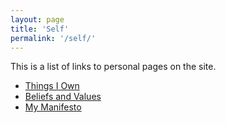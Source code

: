 ```yaml
---
layout: page
title: 'Self'
permalink: '/self/'
---
```


This is a list of links to personal pages on the site.

- [Things I Own](/self/things/)
- [Beliefs and Values](/self/beliefs/)
- [My Manifesto](/self/manifesto/)
